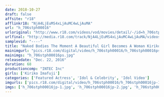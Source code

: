 ```yaml
---
date: 2018-10-27
draft: false
affsite: "r18"
afflinkr18: "NjA4LjEuMS4xLjAuMC4wLjAuMA"
url: "h_706stph00016"
urloriginal: "http://www.r18.com/videos/vod/movies/detail/-/id=h_706stph00016"
urlfinal: "http://media.r18.com/track/NjA4LjEuMS4xLjAuMC4wLjAuMA/videos/vod/movies/detail/-/id=h_706stph00016"
samplevid: "----"
title: "Naked Bodies The Moment A Beautiful Girl Becomes A Woman Kiriko Imafuji"
mainimgurl: "pics.r18.com/digital/video/h_706stph00016/h_706stph00016ps.jpg"
mainimgs: "h_706stph00016ps.jpg"
releasedate: "Dec. 22, 2016"
duration: 68
productioncomp: "INTEC Inc"
girls: ['Kiriko Imafuji']
categories: ['Featured Actress', 'Idol & Celebrity', 'Idol Video']
imgurls: ['pics.r18.com/digital/video/h_706stph00016/h_706stph00016jp-1.jpg', 'pics.r18.com/digital/video/h_706stph00016/h_706stph00016jp-2.jpg', 'pics.r18.com/digital/video/h_706stph00016/h_706stph00016jp-3.jpg', 'pics.r18.com/digital/video/h_706stph00016/h_706stph00016jp-4.jpg', 'pics.r18.com/digital/video/h_706stph00016/h_706stph00016jp-5.jpg', 'pics.r18.com/digital/video/h_706stph00016/h_706stph00016jp-6.jpg', 'pics.r18.com/digital/video/h_706stph00016/h_706stph00016jp-7.jpg', 'pics.r18.com/digital/video/h_706stph00016/h_706stph00016jp-8.jpg', 'pics.r18.com/digital/video/h_706stph00016/h_706stph00016jp-9.jpg', 'pics.r18.com/digital/video/h_706stph00016/h_706stph00016jp-10.jpg', 'pics.r18.com/digital/video/h_706stph00016/h_706stph00016jp-11.jpg', 'pics.r18.com/digital/video/h_706stph00016/h_706stph00016jp-12.jpg', 'pics.r18.com/digital/video/h_706stph00016/h_706stph00016jp-13.jpg', 'pics.r18.com/digital/video/h_706stph00016/h_706stph00016jp-14.jpg', 'pics.r18.com/digital/video/h_706stph00016/h_706stph00016jp-15.jpg', 'pics.r18.com/digital/video/h_706stph00016/h_706stph00016jp-16.jpg', 'pics.r18.com/digital/video/h_706stph00016/h_706stph00016jp-17.jpg', 'pics.r18.com/digital/video/h_706stph00016/h_706stph00016jp-18.jpg', 'pics.r18.com/digital/video/h_706stph00016/h_706stph00016jp-19.jpg', 'pics.r18.com/digital/video/h_706stph00016/h_706stph00016jp-20.jpg']
imgs: ['h_706stph00016jp-1.jpg', 'h_706stph00016jp-2.jpg', 'h_706stph00016jp-3.jpg', 'h_706stph00016jp-4.jpg', 'h_706stph00016jp-5.jpg', 'h_706stph00016jp-6.jpg', 'h_706stph00016jp-7.jpg', 'h_706stph00016jp-8.jpg', 'h_706stph00016jp-9.jpg', 'h_706stph00016jp-10.jpg', 'h_706stph00016jp-11.jpg', 'h_706stph00016jp-12.jpg', 'h_706stph00016jp-13.jpg', 'h_706stph00016jp-14.jpg', 'h_706stph00016jp-15.jpg', 'h_706stph00016jp-16.jpg', 'h_706stph00016jp-17.jpg', 'h_706stph00016jp-18.jpg', 'h_706stph00016jp-19.jpg', 'h_706stph00016jp-20.jpg']
---
```

